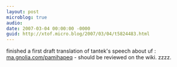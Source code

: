 ```yaml
---
layout: post
microblog: true
audio: 
date: 2007-03-04 00:00:00 -0000
guid: http://xtof.micro.blog/2007/03/04/t5824483.html
---
```

finished a first draft translation of tantek's speech about uf :  [ma.gnolia.com/pamihapeq](http://ma.gnolia.com/pamihapeq) - should be reviewed on the wiki. zzzz.
